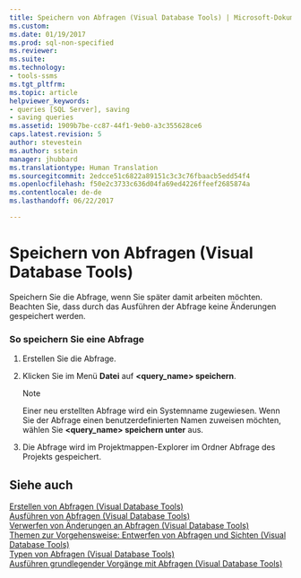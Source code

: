 ```yaml
---
title: Speichern von Abfragen (Visual Database Tools) | Microsoft-Dokumentation
ms.custom: 
ms.date: 01/19/2017
ms.prod: sql-non-specified
ms.reviewer: 
ms.suite: 
ms.technology:
- tools-ssms
ms.tgt_pltfrm: 
ms.topic: article
helpviewer_keywords:
- queries [SQL Server], saving
- saving queries
ms.assetid: 1909b7be-cc87-44f1-9eb0-a3c355628ce6
caps.latest.revision: 5
author: stevestein
ms.author: sstein
manager: jhubbard
ms.translationtype: Human Translation
ms.sourcegitcommit: 2edcce51c6822a89151c3c3c76fbaacb5edd54f4
ms.openlocfilehash: f50e2c3733c636d04fa69ed4226ffeef2685874a
ms.contentlocale: de-de
ms.lasthandoff: 06/22/2017

---
```

# <a name="save-queries-visual-database-tools"></a>Speichern von Abfragen (Visual Database Tools)
Speichern Sie die Abfrage, wenn Sie später damit arbeiten möchten. Beachten Sie, dass durch das Ausführen der Abfrage keine Änderungen gespeichert werden.  
  
### <a name="to-save-a-query"></a>So speichern Sie eine Abfrage  
  
1.  Erstellen Sie die Abfrage.  
  
2.  Klicken Sie im Menü **Datei** auf **<query_name> speichern**.  
  
    > [!NOTE]  
    > Einer neu erstellten Abfrage wird ein Systemname zugewiesen. Wenn Sie der Abfrage einen benutzerdefinierten Namen zuweisen möchten, wählen Sie **<query_name> speichern unter** aus.  
  
3.  Die Abfrage wird im Projektmappen-Explorer im Ordner Abfrage des Projekts gespeichert.  
  
## <a name="see-also"></a>Siehe auch  
[Erstellen von Abfragen (Visual Database Tools)](../../ssms/visual-db-tools/create-queries-visual-database-tools.md)  
[Ausführen von Abfragen (Visual Database Tools)](../../ssms/visual-db-tools/run-queries-visual-database-tools.md)  
[Verwerfen von Änderungen an Abfragen (Visual Database Tools)](../../ssms/visual-db-tools/discard-changes-made-to-queries-visual-database-tools.md)  
[Themen zur Vorgehensweise: Entwerfen von Abfragen und Sichten (Visual Database Tools)](../../ssms/visual-db-tools/design-queries-and-views-how-to-topics-visual-database-tools.md)  
[Typen von Abfragen (Visual Database Tools)](../../ssms/visual-db-tools/types-of-queries-visual-database-tools.md)  
[Ausführen grundlegender Vorgänge mit Abfragen (Visual Database Tools)](../../ssms/visual-db-tools/perform-basic-operations-with-queries-visual-database-tools.md)  
  

